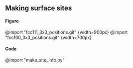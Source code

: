 ## Making surface sites
#### Figure
@import "fcc111_3x3_positions.gif" {width=900px}
@import "fcc100_3x3_positions.gif" {width=700px}

#### Code

@import "make_site_info.py"
